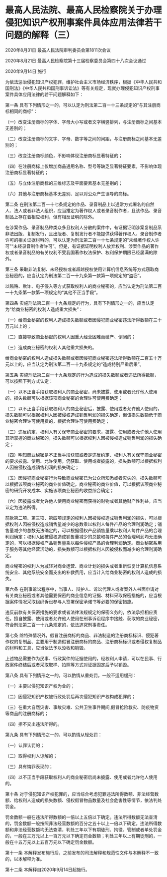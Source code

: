# 最高人民法院、最高人民检察院关于办理侵犯知识产权刑事案件具体应用法律若干问题的解释（三）

2020年8月31日 最高人民法院审判委员会第1811次会议

2020年8月21日 最高人民检察院第十三届检察委员会第四十八次会议通过

2020年9月14日 施行



为依法惩治侵犯知识产权犯罪，维护社会主义市场经济秩序，根据《中华人民共和国刑法》《中华人民共和国刑事诉讼法》等有关规定，现就办理侵犯知识产权刑事案件具体应用法律的若干问题解释如下：

第一条 具有下列情形之一的，可以认定为刑法第二百一十三条规定的“与其注册商标相同的商标”：

（一）改变注册商标的字体、字母大小写或者文字横竖排列，与注册商标之间基本无差别的；

（二）改变注册商标的文字、字母、数字等之间的间距，与注册商标之间基本无差别的；

（三）改变注册商标颜色，不影响体现注册商标显著特征的；

（四）在注册商标上仅增加商品通用名称、型号等缺乏显著特征要素，不影响体现注册商标显著特征的；

（五）与立体注册商标的三维标志及平面要素基本无差别的；

（六）其他与注册商标基本无差别、足以对公众产生误导的商标。

第二条 在刑法第二百一十七条规定的作品、录音制品上以通常方式署名的自然人、法人或者非法人组织，应当推定为著作权人或者录音制作者，且该作品、录音制品上存在着相应权利，但有相反证明的除外。

在涉案作品、录音制品种类众多且权利人分散的案件中，有证据证明涉案复制品系非法出版、复制发行，且出版者、复制发行者不能提供获得著作权人、录音制作者许可的相关证据材料的，可以认定为刑法第二百一十七条规定的“未经著作权人许可”“未经录音制作者许可”。但是，有证据证明权利人放弃权利、涉案作品的著作权或者录音制品的有关权利不受我国著作权法保护、权利保护期限已经届满的除外。

第三条 采取非法复制、未经授权或者超越授权使用计算机信息系统等方式窃取商业秘密的，应当认定为刑法第二百一十九条第一款第一项规定的“盗窃”。

以贿赂、欺诈、电子侵入等方式获取权利人的商业秘密的，应当认定为刑法第二百一十九条第一款第一项规定的“其他不正当手段”。

第四条 实施刑法第二百一十九条规定的行为，具有下列情形之一的，应当认定为“给商业秘密的权利人造成重大损失”：

（一）给商业秘密的权利人造成损失数额或者因侵犯商业秘密违法所得数额在三十万元以上的；

（二）直接导致商业秘密的权利人因重大经营困难而破产、倒闭的；

（三）造成商业秘密的权利人其他重大损失的。

给商业秘密的权利人造成损失数额或者因侵犯商业秘密违法所得数额在二百五十万元以上的，应当认定为刑法第二百一十九条规定的“造成特别严重后果”。

第五条 实施刑法第二百一十九条规定的行为造成的损失数额或者违法所得数额，可以按照下列方式认定：

（一）以不正当手段获取权利人的商业秘密，尚未披露、使用或者允许他人使用的，损失数额可以根据该项商业秘密的合理许可使用费确定；

（二）以不正当手段获取权利人的商业秘密后，披露、使用或者允许他人使用的，损失数额可以根据权利人因被侵权造成销售利润的损失确定，但该损失数额低于商业秘密合理许可使用费的，根据合理许可使用费确定；

（三）违反约定、权利人有关保守商业秘密的要求，披露、使用或者允许他人使用其所掌握的商业秘密的，损失数额可以根据权利人因被侵权造成销售利润的损失确定；

（四）明知商业秘密是不正当手段获取或者是违反约定、权利人有关保守商业秘密的要求披露、使用、允许使用，仍获取、使用或者披露的，损失数额可以根据权利人因被侵权造成销售利润的损失确定；

（五）因侵犯商业秘密行为导致商业秘密已为公众所知悉或者灭失的，损失数额可以根据该项商业秘密的商业价值确定。商业秘密的商业价值，可以根据该项商业秘密的研究开发成本、实施该项商业秘密的收益综合确定；

（六）因披露或者允许他人使用商业秘密而获得的财物或者其他财产性利益，应当认定为违法所得。

前款第二项、第三项、第四项规定的权利人因被侵权造成销售利润的损失，可以根据权利人因被侵权造成销售量减少的总数乘以权利人每件产品的合理利润确定；销售量减少的总数无法确定的，可以根据侵权产品销售量乘以权利人每件产品的合理利润确定；权利人因被侵权造成销售量减少的总数和每件产品的合理利润均无法确定的，可以根据侵权产品销售量乘以每件侵权产品的合理利润确定。商业秘密系用于服务等其他经营活动的，损失数额可以根据权利人因被侵权而减少的合理利润确定。

商业秘密的权利人为减轻对商业运营、商业计划的损失或者重新恢复计算机信息系统安全、其他系统安全而支出的补救费用，应当计入给商业秘密的权利人造成的损失。

第六条 在刑事诉讼程序中，当事人、辩护人、诉讼代理人或者案外人书面申请对有关商业秘密或者其他需要保密的商业信息的证据、材料采取保密措施的，应当根据案件情况采取组织诉讼参与人签署保密承诺书等必要的保密措施。

违反前款有关保密措施的要求或者法律法规规定的保密义务的，依法承担相应责任。擅自披露、使用或者允许他人使用在刑事诉讼程序中接触、获取的商业秘密，符合刑法第二百一十九条规定的，依法追究刑事责任。

第七条 除特殊情况外，假冒注册商标的商品、非法制造的注册商标标识、侵犯著作权的复制品、主要用于制造假冒注册商标的商品、注册商标标识或者侵权复制品的材料和工具，应当依法予以没收和销毁。

上述物品需要作为民事、行政案件的证据使用的，经权利人申请，可以在民事、行政案件终结后或者采取取样、拍照等方式对证据固定后予以销毁。

第八条 具有下列情形之一的，可以酌情从重处罚，一般不适用缓刑：

（一）主要以侵犯知识产权为业的；

（二）因侵犯知识产权被行政处罚后再次侵犯知识产权构成犯罪的；

（三）在重大自然灾害、事故灾难、公共卫生事件期间,假冒抢险救灾、防疫物资等商品的注册商标的；

（四）拒不交出违法所得的。

第九条 具有下列情形之一的，可以酌情从轻处罚：

（一）认罪认罚的；

（二）取得权利人谅解的；

（三）具有悔罪表现的；

（四）以不正当手段获取权利人的商业秘密后尚未披露、使用或者允许他人使用的。

第十条 对于侵犯知识产权犯罪的，应当综合考虑犯罪违法所得数额、非法经营数额、给权利人造成的损失数额、侵权假冒物品数量及社会危害性等情节，依法判处罚金。

罚金数额一般在违法所得数额的一倍以上五倍以下确定。违法所得数额无法查清的，罚金数额一般按照非法经营数额的百分之五十以上一倍以下确定。违法所得数额和非法经营数额均无法查清，判处三年以下有期徒刑、拘役、管制或者单处罚金的，一般在三万元以上一百万元以下确定罚金数额；判处三年以上有期徒刑的，一般在十五万元以上五百万元以下确定罚金数额。

第十一条 本解释发布施行后，之前发布的司法解释和规范性文件与本解释不一致的，以本解释为准。

第十二条 本解释自2020年9月14日起施行。